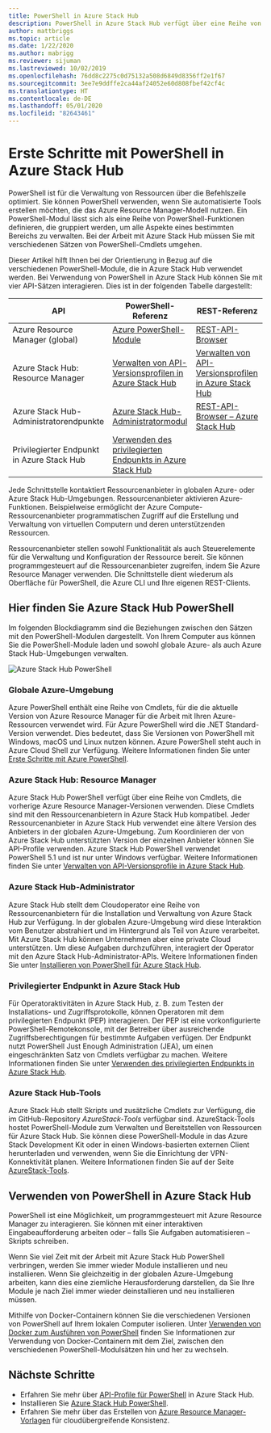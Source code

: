 ```yaml
---
title: PowerShell in Azure Stack Hub
description: PowerShell in Azure Stack Hub verfügt über eine Reihe von Modulen und Kontexten.
author: mattbriggs
ms.topic: article
ms.date: 1/22/2020
ms.author: mabrigg
ms.reviewer: sijuman
ms.lastreviewed: 10/02/2019
ms.openlocfilehash: 76dd8c2275c0d75132a508d6849d8356ff2e1f67
ms.sourcegitcommit: 3ee7e9ddffe2ca44af24052e60d808fbef42cf4c
ms.translationtype: HT
ms.contentlocale: de-DE
ms.lasthandoff: 05/01/2020
ms.locfileid: "82643461"
---
```

# <a name="get-started-with-powershell-in-azure-stack-hub"></a>Erste Schritte mit PowerShell in Azure Stack Hub

PowerShell ist für die Verwaltung von Ressourcen über die Befehlszeile optimiert. Sie können PowerShell verwenden, wenn Sie automatisierte Tools erstellen möchten, die das Azure Resource Manager-Modell nutzen. Ein PowerShell-Modul lässt sich als eine Reihe von PowerShell-Funktionen definieren, die gruppiert werden, um alle Aspekte eines bestimmten Bereichs zu verwalten. Bei der Arbeit mit Azure Stack Hub müssen Sie mit verschiedenen Sätzen von PowerShell-Cmdlets umgehen.

Dieser Artikel hilft Ihnen bei der Orientierung in Bezug auf die verschiedenen PowerShell-Module, die in Azure Stack Hub verwendet werden. Bei Verwendung von PowerShell in Azure Stack Hub können Sie mit vier API-Sätzen interagieren. Dies ist in der folgenden Tabelle dargestellt:

| API | PowerShell-Referenz | REST-Referenz |
| --- | --- | --- |
| Azure Resource Manager (global) | [Azure PowerShell-Module](https://github.com/Azure/azure-powershell/blob/master/documentation/azure-powershell-modules.md) | [REST-API-Browser](https://docs.microsoft.com/rest/api/) |
| Azure Stack Hub: Resource Manager | [Verwalten von API-Versionsprofilen in Azure Stack Hub](azure-stack-version-profiles.md) | [Verwalten von API-Versionsprofilen in Azure Stack Hub](azure-stack-version-profiles.md) |
| Azure Stack Hub-Administratorendpunkte | [Azure Stack Hub-Administratormodul](https://docs.microsoft.com/powershell/azure/azure-stack/overview) | [REST-API-Browser – Azure Stack Hub](https://docs.microsoft.com/rest/api/?term=Azure%20Azure%20Stack%20Admin) |
| Privilegierter Endpunkt in Azure Stack Hub | [Verwenden des privilegierten Endpunkts in Azure Stack Hub](../operator/azure-stack-privileged-endpoint.md) | |

Jede Schnittstelle kontaktiert Ressourcenanbieter in globalen Azure- oder Azure Stack Hub-Umgebungen. Ressourcenanbieter aktivieren Azure-Funktionen. Beispielweise ermöglicht der Azure Compute-Ressourcenanbieter programmatischen Zugriff auf die Erstellung und Verwaltung von virtuellen Computern und deren unterstützenden Ressourcen.

Ressourcenanbieter stellen sowohl Funktionalität als auch Steuerelemente für die Verwaltung und Konfiguration der Ressource bereit. Sie können programmgesteuert auf die Ressourcenanbieter zugreifen, indem Sie Azure Resource Manager verwenden. Die Schnittstelle dient wiederum als Oberfläche für PowerShell, die Azure CLI und Ihre eigenen REST-Clients.

## <a name="where-to-find-azure-stack-hub-powershell"></a>Hier finden Sie Azure Stack Hub PowerShell

Im folgenden Blockdiagramm sind die Beziehungen zwischen den Sätzen mit den PowerShell-Modulen dargestellt. Von Ihrem Computer aus können Sie die PowerShell-Module laden und sowohl globale Azure- als auch Azure Stack Hub-Umgebungen verwalten.

![Azure Stack Hub PowerShell](media/azure-stack-powershell-overview/azure-stack-powerShell.svg)

### <a name="global-azure"></a>Globale Azure-Umgebung

Azure PowerShell enthält eine Reihe von Cmdlets, für die die aktuelle Version von Azure Resource Manager für die Arbeit mit Ihren Azure-Ressourcen verwendet wird. Für Azure PowerShell wird die .NET Standard-Version verwendet. Dies bedeutet, dass Sie Versionen von PowerShell mit Windows, macOS und Linux nutzen können. Azure PowerShell steht auch in Azure Cloud Shell zur Verfügung. Weitere Informationen finden Sie unter [Erste Schritte mit Azure PowerShell](https://docs.microsoft.com/powershell/azure/get-started-azureps).

### <a name="azure-stack-hub-resource-manager"></a>Azure Stack Hub: Resource Manager

Azure Stack Hub PowerShell verfügt über eine Reihe von Cmdlets, die vorherige Azure Resource Manager-Versionen verwenden. Diese Cmdlets sind mit den Ressourcenanbietern in Azure Stack Hub kompatibel. Jeder Ressourcenanbieter in Azure Stack Hub verwendet eine ältere Version des Anbieters in der globalen Azure-Umgebung. Zum Koordinieren der von Azure Stack Hub unterstützten Version der einzelnen Anbieter können Sie API-Profile verwenden. Azure Stack Hub PowerShell verwendet PowerShell 5.1 und ist nur unter Windows verfügbar. Weitere Informationen finden Sie unter [Verwalten von API-Versionsprofile in Azure Stack Hub](azure-stack-version-profiles.md).

### <a name="azure-stack-hub-administrator"></a>Azure Stack Hub-Administrator

Azure Stack Hub stellt dem Cloudoperator eine Reihe von Ressourcenanbietern für die Installation und Verwaltung von Azure Stack Hub zur Verfügung. In der globalen Azure-Umgebung wird diese Interaktion vom Benutzer abstrahiert und im Hintergrund als Teil von Azure verarbeitet. Mit Azure Stack Hub können Unternehmen aber eine private Cloud unterstützen. Um diese Aufgaben durchzuführen, interagiert der Operator mit den Azure Stack Hub-Administrator-APIs. Weitere Informationen finden Sie unter [Installieren von PowerShell für Azure Stack Hub](../operator/azure-stack-powershell-install.md).

### <a name="azure-stack-hub-privileged-endpoint"></a>Privilegierter Endpunkt in Azure Stack Hub

Für Operatoraktivitäten in Azure Stack Hub, z. B. zum Testen der Installations- und Zugriffsprotokolle, können Operatoren mit dem privilegierten Endpunkt (PEP) interagieren. Der PEP ist eine vorkonfigurierte PowerShell-Remotekonsole, mit der Betreiber über ausreichende Zugriffsberechtigungen für bestimmte Aufgaben verfügen. Der Endpunkt nutzt PowerShell Just Enough Administration (JEA), um einen eingeschränkten Satz von Cmdlets verfügbar zu machen. Weitere Informationen finden Sie unter [Verwenden des privilegierten Endpunkts in Azure Stack Hub](../operator/azure-stack-privileged-endpoint.md).

### <a name="azure-stack-hub-tools"></a>Azure Stack Hub-Tools

Azure Stack Hub stellt Skripts und zusätzliche Cmdlets zur Verfügung, die im GitHub-Repository *AzureStack-Tools* verfügbar sind. AzureStack-Tools hostet PowerShell-Module zum Verwalten und Bereitstellen von Ressourcen für Azure Stack Hub. Sie können diese PowerShell-Module in das Azure Stack Development Kit oder in einen Windows-basierten externen Client herunterladen und verwenden, wenn Sie die Einrichtung der VPN-Konnektivität planen. Weitere Informationen finden Sie auf der Seite [AzureStack-Tools](https://github.com/Azure/AzureStack-Tools).

## <a name="work-with-powershell-in-azure-stack-hub"></a>Verwenden von PowerShell in Azure Stack Hub

PowerShell ist eine Möglichkeit, um programmgesteuert mit Azure Resource Manager zu interagieren. Sie können mit einer interaktiven Eingabeaufforderung arbeiten oder – falls Sie Aufgaben automatisieren – Skripts schreiben.

Wenn Sie viel Zeit mit der Arbeit mit Azure Stack Hub PowerShell verbringen, werden Sie immer wieder Module installieren und neu installieren. Wenn Sie gleichzeitig in der globalen Azure-Umgebung arbeiten, kann dies eine ziemliche Herausforderung darstellen, da Sie Ihre Module je nach Ziel immer wieder deinstallieren und neu installieren müssen. 

Mithilfe von Docker-Containern können Sie die verschiedenen Versionen von PowerShell auf Ihrem lokalen Computer isolieren. Unter [Verwenden von Docker zum Ausführen von PowerShell](azure-stack-powershell-user-docker.md) finden Sie Informationen zur Verwendung von Docker-Containern mit dem Ziel, zwischen den verschiedenen PowerShell-Modulsätzen hin und her zu wechseln.


## <a name="next-steps"></a>Nächste Schritte

- Erfahren Sie mehr über [API-Profile für PowerShell](azure-stack-version-profiles.md) in Azure Stack Hub.
- Installieren Sie [Azure Stack Hub PowerShell](../operator/azure-stack-powershell-install.md).
- Erfahren Sie mehr über das Erstellen von [Azure Resource Manager-Vorlagen](azure-stack-develop-templates.md) für cloudübergreifende Konsistenz.
